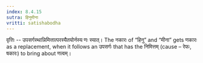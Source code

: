 ```yaml
---
index: 8.4.15
sutra: हिनुमीना
vritti: satishabodha
---
```



वृत्तिः -- उपसर्गस्थान्निमित्तात्परस्यैतयोर्नस्य णः स्यात्। The नकारः of “हिनु” and “मीना” gets णकारः as a replacement, when it follows an उपसर्गः that has the निमित्तम् (cause – रेफः, षकारः) to bring about णत्वम्। 


